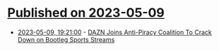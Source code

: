 # [Published on 2023-05-09](index.md)

* [2023-05-09, 19:21:00](https://yro.slashdot.org/story/23/05/09/1921253/dazn-joins-anti-piracy-coalition-to-crack-down-on-bootleg-sports-streams?utm_source=rss1.0mainlinkanon&utm_medium=feed) - [DAZN Joins Anti-Piracy Coalition To Crack Down on Bootleg Sports Streams](https://yro.slashdot.org/story/23/05/09/1921253/dazn-joins-anti-piracy-coalition-to-crack-down-on-bootleg-sports-streams?utm_source=rss1.0mainlinkanon&utm_medium=feed)
